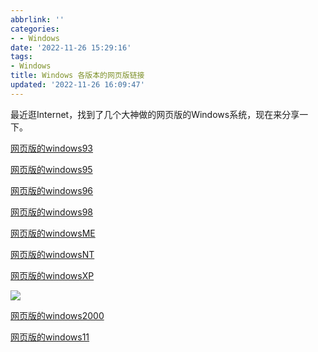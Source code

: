 ```yaml
---
abbrlink: ''
categories:
- - Windows
date: '2022-11-26 15:29:16'
tags:
- Windows
title: Windows 各版本的网页版链接
updated: '2022-11-26 16:09:47'
---
```

最近逛Internet，找到了几个大神做的网页版的Windows系统，现在来分享一下。

[网页版的windows93](http://www.windows93.net/)

[网页版的windows95](http://www.virtualdesktop.org/complete/95a/index.html)

[网页版的windows96](https://windows96.net/)

[网页版的windows98](https://98.js.org/)

[网页版的windowsME](http://www.virtualdesktop.org/complete/me/index.html)

[网页版的windowsNT](http://www.virtualdesktop.org/complete/nt4/index.html)

[网页版的windowsXP](https://geekprank.com/)

![](https://i.postimg.cc/tTs5WJsD/screenshot-1.png)

[网页版的windows2000](http://www.virtualdesktop.org/complete/2k/index.html)

[网页版的windows11](https://win11.blueedge.me/)

